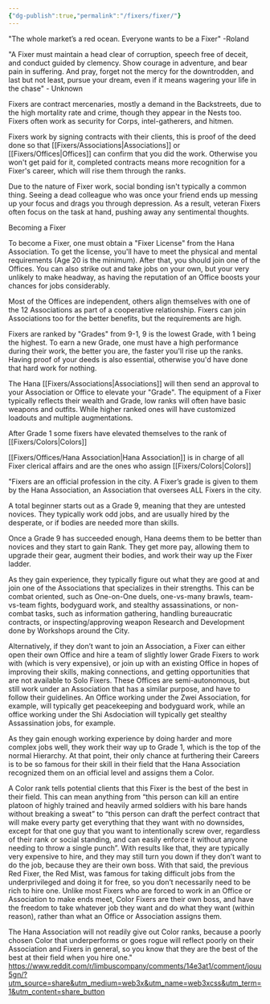 ```yaml
---
{"dg-publish":true,"permalink":"/fixers/fixer/"}
---
```


"The whole market’s a red ocean. Everyone wants to be a Fixer" -Roland

"A Fixer must maintain a head clear of corruption, speech free of deceit, and conduct guided by clemency. Show courage in adventure, and bear pain in suffering. And pray, forget not the mercy for the downtrodden, and last but not least, pursue your dream, even if it means wagering your life in the chase" - Unknown

Fixers are contract mercenaries, mostly a demand in the Backstreets, due to the high mortality rate and crime, though they appear in the Nests too. Fixers often work as security for Corps, intel-gatherers, and hitmen.  
  
Fixers work by signing contracts with their clients, this is proof of the deed done so that [[Fixers/Associations\|Associations]] or [[Fixers/Offices\|Offices]] can confirm that you did the work. Otherwise you won't get paid for it, completed contracts means more recognition for a Fixer's career, which will rise them through the ranks.  
  
Due to the nature of Fixer work, social bonding isn't typically a common thing. Seeing a dead colleague who was once your friend ends up messing up your focus and drags you through depression. As a result, veteran Fixers often focus on the task at hand, pushing away any sentimental thoughts.

Becoming a Fixer

To become a Fixer, one must obtain a "Fixer License" from the Hana Association. To get the license, you'll have to meet the physical and mental requirements (Age 20 is the minimum). After that, you should join one of the Offices. You can also strike out and take jobs on your own, but your very unlikely to make headway, as having the reputation of an Office boosts your chances for jobs considerably.  
  
Most of the Offices are independent, others align themselves with one of the 12 Associations as part of a cooperative relationship. Fixers can join Associations too for the better benefits, but the requirements are high.  
  
Fixers are ranked by "Grades" from 9-1, 9 is the lowest Grade, with 1 being the highest. To earn a new Grade, one must have a high performance during their work, the better you are, the faster you'll rise up the ranks. Having proof of your deeds is also essential, otherwise you'd have done that hard work for nothing.  
  
The Hana [[Fixers/Associations\|Associations]] will then send an approval to your Association or Office to elevate your "Grade". The equipment of a Fixer typically reflects their wealth and Grade, low ranks will often have basic weapons and outfits. While higher ranked ones will have customized loadouts and multiple augmentations.

After Grade 1 some fixers have elevated themselves to the rank of [[Fixers/Colors\|Colors]]

[[Fixers/Offices/Hana Association\|Hana Association]] is in charge of all Fixer clerical affairs and are the ones who assign [[Fixers/Colors\|Colors]]



"Fixers are an official profession in the city. A Fixer’s grade is given to them by the Hana Association, an Association that oversees ALL Fixers in the city.

A total beginner starts out as a Grade 9, meaning that they are untested novices. They typically work odd jobs, and are usually hired by the desperate, or if bodies are needed more than skills.

Once a Grade 9 has succeeded enough, Hana deems them to be better than novices and they start to gain Rank. They get more pay, allowing them to upgrade their gear, augment their bodies, and work their way up the Fixer ladder.

As they gain experience, they typically figure out what they are good at and join one of the Associations that specializes in their strengths. This can be combat oriented, such as One-on-One duels, one-vs-many brawls, team-vs-team fights, bodyguard work, and stealthy assassinations, or non-combat tasks, such as information gathering, handling bureaucratic contracts, or inspecting/approving weapon Research and Development done by Workshops around the City.

Alternatively, if they don’t want to join an Association, a Fixer can either open their own Office and hire a team of slightly lower Grade Fixers to work with (which is very expensive), or join up with an existing Office in hopes of improving their skills, making connections, and getting opportunities that are not available to Solo Fixers. These Offices are semi-autonomous, but still work under an Association that has a similar purpose, and have to follow their guidelines. An Office working under the Zwei Association, for example, will typically get peacekeeping and bodyguard work, while an office working under the Shi Asdociation will typically get stealthy Assassination jobs, for example.

As they gain enough working experience by doing harder and more complex jobs well, they work their way up to Grade 1, which is the top of the normal Hierarchy. At that point, their only chance at furthering their Careers is to be so famous for their skill in their field that the Hana Association recognized them on an official level and assigns them a Color.

A Color rank tells potential clients that this Fixer is the best of the best in their field. This can mean anything from “this person can kill an entire platoon of highly trained and heavily armed soldiers with his bare hands without breaking a sweat” to “this person can draft the perfect contract that will make every party get everything that they want with no downsides, except for that one guy that you want to intentionally screw over, regardless of their rank or social standing, and can easily enforce it without anyone needing to throw a single punch”. With results like that, they are typically very expensive to hire, and they may still turn you down if they don’t want to do the job, because they are their own boss. With that said, the previous Red Fixer, the Red Mist, was famous for taking difficult jobs from the underprivileged and doing it for free, so you don’t necessarily need to be rich to hire one. Unlike most Fixers who are forced to work in an Office or Association to make ends meet, Color Fixers are their own boss, and have the freedom to take whatever job they want and do what they want (within reason), rather than what an Office or Association assigns them.

The Hana Association will not readily give out Color ranks, because a poorly chosen Color that underperforms or goes rogue will reflect poorly on their Association and Fixers in general, so you know that they are the best of the best at their field when you hire one."
https://www.reddit.com/r/limbuscompany/comments/14e3at1/comment/jouu5gn/?utm_source=share&utm_medium=web3x&utm_name=web3xcss&utm_term=1&utm_content=share_button